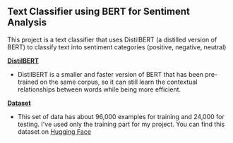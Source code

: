 ## Text Classifier using BERT for Sentiment Analysis

This project is a text classifier that uses DistilBERT (a distilled version of BERT) to classify text into sentiment categories (positive, negative, neutral)

[**DistilBERT**](https://huggingface.co/distilbert-base-uncased)
- DistilBERT is a smaller and faster version of BERT that has been pre-trained on the same corpus, so it can still learn the contextual relationships between words while being more efficient.

[**Dataset**](https://huggingface.co/datasets/emad12/stock_tweets_sentiment)

- This set of data has about 96,000 examples for training and 24,000 for testing. I've used only the training part for my project. You can find this dataset on [Hugging Face](https://huggingface.co/datasets/emad12/stock_tweets_sentiment)
